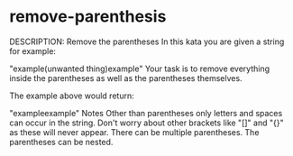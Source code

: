 # remove-parenthesis

DESCRIPTION:
Remove the parentheses
In this kata you are given a string for example:

"example(unwanted thing)example"
Your task is to remove everything inside the parentheses as well as the parentheses themselves.

The example above would return:

"exampleexample"
Notes
Other than parentheses only letters and spaces can occur in the string. Don't worry about other brackets like "[]" and "{}" as these will never appear.
There can be multiple parentheses.
The parentheses can be nested.
